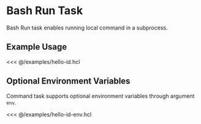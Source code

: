 # Bash Run Task

Bash Run task enables running local command in a subprocess.

## Example Usage

<<< @/examples/hello-id.hcl

## Optional Environment Variables

Command task supports optional environment variables through argument `env`.

<<< @/examples/hello-id-env.hcl

